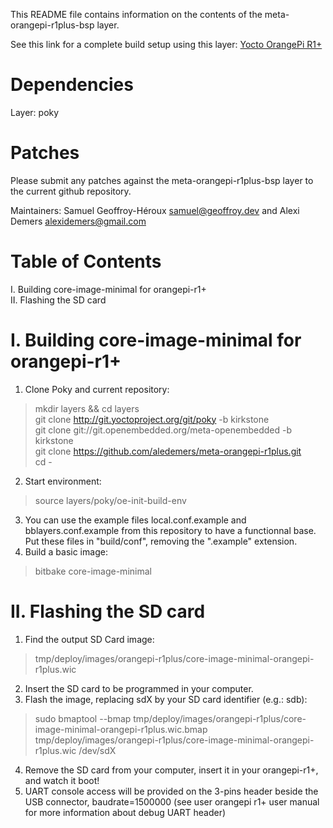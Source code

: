 This README file contains information on the contents of the meta-orangepi-r1plus-bsp layer.

See this link for a complete build setup using this layer: [Yocto OrangePi R1+](https://github.com/aledemers/yocto-orangepi-r1plus)

Dependencies
============

  Layer: poky  

Patches
=======

Please submit any patches against the meta-orangepi-r1plus-bsp layer to the current github repository. 

Maintainers: Samuel Geoffroy-Héroux <samuel@geoffroy.dev> and Alexi Demers <alexidemers@gmail.com>

Table of Contents
=================

  I. Building core-image-minimal for orangepi-r1+  
  II. Flashing the SD card  

I. Building core-image-minimal for orangepi-r1+ 
=================================================

1. Clone Poky and current repository:  
> mkdir layers && cd layers  
> git clone http://git.yoctoproject.org/git/poky -b kirkstone  
> git clone git://git.openembedded.org/meta-openembedded -b kirkstone  
> git clone https://github.com/aledemers/meta-orangepi-r1plus.git  
> cd -  
2. Start environment:  
> source layers/poky/oe-init-build-env  
3. You can use the example files local.conf.example and bblayers.conf.example from this repository to have a functionnal base. Put these files in "build/conf", removing the ".example" extension.  
4. Build a basic image:  
> bitbake core-image-minimal  

II. Flashing the SD card
========
1. Find the output SD Card image:  
> tmp/deploy/images/orangepi-r1plus/core-image-minimal-orangepi-r1plus.wic  
2. Insert the SD card to be programmed in your computer.  
3. Flash the image, replacing sdX by your SD card identifier (e.g.: sdb):  
> sudo bmaptool --bmap tmp/deploy/images/orangepi-r1plus/core-image-minimal-orangepi-r1plus.wic.bmap tmp/deploy/images/orangepi-r1plus/core-image-minimal-orangepi-r1plus.wic /dev/sdX  
4. Remove the SD card from your computer, insert it in your orangepi-r1+, and watch it boot!  
5. UART console access will be provided on the 3-pins header beside the USB connector, baudrate=1500000 (see user orangepi r1+ user manual for more information about debug UART header)  
